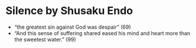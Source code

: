 
# Silence by Shusaku Endo

* “the greatest sin against God was despair” (69)
* “And this sense of suffering shared eased his mind and heart more than the sweetest water.” (99)

